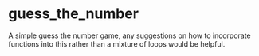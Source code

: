 # guess_the_number
A simple guess the number game, any suggestions on how to incorporate functions into this rather than a mixture of loops would be helpful.
